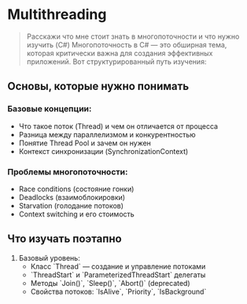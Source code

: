 # Multithreading
> Расскажи что мне стоит знать в многопоточности и что нужно изучить (C#)
Многопоточность в C# — это обширная тема, которая критически важна для создания эффективных приложений. Вот структурированный путь изучения:

## Основы, которые нужно понимать
### Базовые концепции:
* Что такое поток (Thread) и чем он отличается от процесса
* Разница между параллелизмом и конкурентностью
* Понятие Thread Pool и зачем он нужен
* Контекст синхронизации (SynchronizationContext)

### Проблемы многопоточности:
* Race conditions (состояние гонки)
* Deadlocks (взаимоблокировки)
* Starvation (голодание потоков)
* Context switching и его стоимость

## Что изучать поэтапно
<ol>
    <li>
        Базовый уровень:
        <ul>
            <li>Класс `Thread` — создание и управление потоками</li>
            <li>`ThreadStart` и `ParameterizedThreadStart` делегаты</li>
            <li>Методы `Join()`, `Sleep()`, `Abort()` (deprecated)</li>
            <li>Свойства потоков: `IsAlive`, `Priority`, `IsBackground`</li>
        </ul>
    </li>
</ol>
